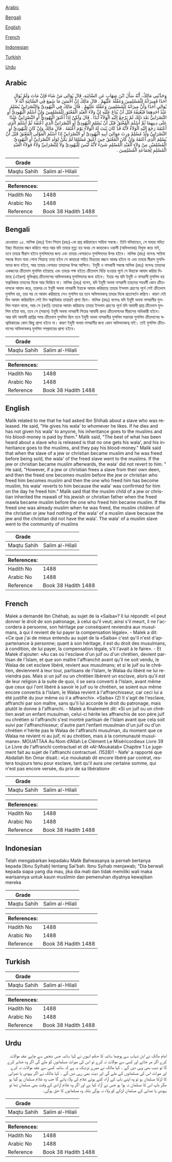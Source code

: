 [Arabic](#arabic)

[Bengali](#bengali)

[English](#english)

[French](#french)

[Indonesian](#indonesian)

[Turkish](#turkish)

[Urdu](#urdu)

## Arabic


<div dir="rtl" lang="ar" style={{fontSize:'larger',backgroundColor:'#f8f9fa',padding:20}}>
وَحَدَّثَنِي مَالِكٌ، أَنَّهُ سَأَلَ ابْنَ شِهَابٍ عَنِ السَّائِبَةِ، قَالَ يُوَالِي مَنْ شَاءَ فَإِنْ مَاتَ وَلَمْ يُوَالِ أَحَدًا فَمِيرَاثُهُ لِلْمُسْلِمِينَ وَعَقْلُهُ عَلَيْهِمْ ‏.‏ قَالَ مَالِكٌ إِنَّ أَحْسَنَ مَا سُمِعَ فِي السَّائِبَةِ أَنَّهُ لاَ يُوَالِي أَحَدًا وَأَنَّ مِيرَاثَهُ لِلْمُسْلِمِينَ وَعَقْلَهُ عَلَيْهِمْ ‏.‏ قَالَ مَالِكٌ فِي الْيَهُودِيِّ وَالنَّصْرَانِيِّ يُسْلِمُ عَبْدُ أَحَدِهِمَا فَيُعْتِقُهُ قَبْلَ أَنْ يُبَاعَ عَلَيْهِ إِنَّ وَلاَءَ الْعَبْدِ الْمُعْتَقِ لِلْمُسْلِمِينَ وَإِنْ أَسْلَمَ الْيَهُودِيُّ أَوِ النَّصْرَانِيُّ بَعْدَ ذَلِكَ لَمْ يَرْجِعْ إِلَيْهِ الْوَلاَءُ أَبَدًا ‏.‏ قَالَ وَلَكِنْ إِذَا أَعْتَقَ الْيَهُودِيُّ أَوِ النَّصْرَانِيُّ عَبْدًا عَلَى دِينِهِمَا ثُمَّ أَسْلَمَ الْمُعْتَقُ قَبْلَ أَنْ يُسْلِمَ الْيَهُودِيُّ أَوِ النَّصْرَانِيُّ الَّذِي أَعْتَقَهُ ثُمَّ أَسْلَمَ الَّذِي أَعْتَقَهُ رَجَعَ إِلَيْهِ الْوَلاَءُ لأَنَّهُ قَدْ كَانَ ثَبَتَ لَهُ الْوَلاَءُ يَوْمَ أَعْتَقَهُ ‏.‏ قَالَ مَالِكٌ وَإِنْ كَانَ لِلْيَهُودِيِّ أَوِ النَّصْرَانِيِّ وَلَدٌ مُسْلِمٌ وَرِثَ مَوَالِيَ أَبِيهِ الْيَهُودِيِّ أَوِ النَّصْرَانِيِّ إِذَا أَسْلَمَ الْمَوْلَى الْمُعْتَقُ قَبْلَ أَنْ يُسْلِمَ الَّذِي أَعْتَقَهُ وَإِنْ كَانَ الْمُعْتَقُ حِينَ أُعْتِقَ مُسْلِمًا لَمْ يَكُنْ لِوَلَدِ النَّصْرَانِيِّ أَوِ الْيَهُودِيِّ الْمُسْلِمَيْنِ مِنْ وَلاَءِ الْعَبْدِ الْمُسْلِمِ شَىْءٌ لأَنَّهُ لَيْسَ لِلْيَهُودِيِّ وَلاَ لِلنَّصْرَانِيِّ وَلاَءٌ فَوَلاَءُ الْعَبْدِ الْمُسْلِمِ لِجَمَاعَةِ الْمُسْلِمِينَ ‏.‏
</div>
<div style={{backgroundColor:'#f8f9fa',padding:20, marginBottom: 10}}><table> <thead> <tr> <th>Grade</th> <th></th> </tr> </thead> <tbody> <tr><td>Maqtu Sahih</td><td>Salim al-Hilali</td></tr></tbody></table><table> <thead> <tr> <th>References:</th> <th></th> </tr> </thead> <tbody><tr><td>Hadith No</td><td>1488</td></tr><tr><td>Arabic No</td><td>1488</td></tr><tr><td>Reference</td><td>Book 38 Hadith 1488</td></tr></tbody></table></div>

## Bengali


<div dir="ltr" lang="bn" style={{fontSize:'larger',backgroundColor:'#f8f9fa',padding:20}}>
রেওয়ায়ত ২৫. মালিক (রহঃ) ইবন শিহাব (রহঃ)-কে প্রশ্ন করিয়াছেন সায়িবা সম্বন্ধে। তিনি বলিয়াছেন, সে যাহার সহিত ইচ্ছা মিত্রতার বন্ধন করিতে পারে আর যদি তাহার মৃত্যু হয় অথচ সে কাহাকেও ওয়ালী (অভিভাবক) নিযুক্ত করে নাই, তবে তাহার মীরাস হইবে মুসলিমদের জন্য এবং তাহার খেসারতও মুসলিমদের উপর হইবে। মালিক (রহঃ) বলেনঃ সায়িবা সম্বন্ধে উত্তম যাহা শোনা গিয়াছে তাহা হইল সে কাহারো সহিত মিত্রতার বন্ধনে আবদ্ধ হইবে না এবং তাহার মীরাস মুসলিমদের জন্য হইবে, আর তাহার খেসারত তাহাদের উপর আসিবে। ইহুদী ও নাসরানী সম্বন্ধে মালিক (রহঃ) বলেনঃ তাহদের একজনের ক্রীতদাস মুসলিম হইয়াছে এবং তাহার পক্ষ হইতে ক্রীতদাস বিক্রি হওয়ার পূর্বে সে উহাকে আযাদ করিয়া দিয়াছে (এইরূপ) মুক্তিপ্রাপ্ত ক্রীতদাসের অভিভাবকত্ব মুসলিমদের জন্য হইবে। ইহার পর যদি ইহুদী ও নাসরানী মুসলিম হয় স্বত্বাধিকার তাহদের দিকে আর ফিরিবে না। মালিক (রহঃ) বলেন, যদি ইহুদী অথবা নাসরানী তাহদের সহধর্মী কোন ক্রীতদাসকে আযাদ করে, তারপর যে ইহুদী অথবা নাসরানী ইহাকে আযাদ করিয়াছে তাহার ইসলাম গ্রহণের পূর্বে সেই ক্রীতদাস মুসলিম হয়, তার পর যে আযাদ করিয়াছে সেও মুসলিম হয় তবে অভিভাবকত্ব তাহার দিকে প্রত্যাবর্তন করিবে। কারণ যেই দিন আযাদ করিয়াছিল সেই দিন স্বত্বাধিকার তাহারই প্রাপ্য ছিল। মালিক (রহঃ) বলেনঃ যদি ইহুদী অথবা নাসরানীর মুসলিম সন্তান থাকে, আর সে (কর্তা) তাহাকে আযাদ করিয়াছে তাহার ইসলাম গ্রহণের পূর্বে যদি আযাদী প্রাপ্ত ক্রীতদাস মুসলিম হইয়া যায়, তবে সে (সন্তান) ইহুদী অথবা নাসরানী পিতার আযাদী প্রদত্ত ক্রীতদাসদের মীরাসের অধিকারী হইবে। আর যদি আযাদী প্রাপ্তির সময় ক্রীতদাস মুসলিম ছিল তবে ইহুদী অথবা নাসরানীর মুসলিম সন্তানরা মুসলিম ক্রীতদাসের স্বত্বাধিকারের কোন কিছু প্রাপ্য হইবে না। কারণ ইহুদী অথবা নাসরানীর জন্য কোন অভিভাবকত্ব নাই। তাই মুসলিম ক্রীতদাসের অভিভাবকত্ব মুসলিম সম্প্রদায়ের প্রাপ্য হইবে।
</div>
<div style={{backgroundColor:'#f8f9fa',padding:20, marginBottom: 10}}><table> <thead> <tr> <th>Grade</th> <th></th> </tr> </thead> <tbody> <tr><td>Maqtu Sahih</td><td>Salim al-Hilali</td></tr></tbody></table><table> <thead> <tr> <th>References:</th> <th></th> </tr> </thead> <tbody><tr><td>Hadith No</td><td>1488</td></tr><tr><td>Arabic No</td><td>1488</td></tr><tr><td>Reference</td><td>Book 38 Hadith 1488</td></tr></tbody></table></div>

## English


<div dir="ltr" lang="en" style={{fontSize:'larger',backgroundColor:'#f8f9fa',padding:20}}>
Malik related to me that he had asked Ibn Shihab about a slave who was released. He said, "He gives his wala' to whomever he likes. If he dies and has not given his wala' to anyone, his inheritance goes to the muslims and his blood-money is paid by them." Malik said, "The best of what has been heard about a slave who is released is that no one gets his wala', and his inheritance goes to the muslims, and they pay his blood-money." Malik said that when the slave of a jew or christian became muslim and he was freed before being sold, the wala' of the freed slave went to the muslims. If the jew or christian became muslim afterwards, the wala' did not revert to him. " He said, "However, if a jew or christian frees a slave from their own deen, and then the freed one becomes muslim before the jew or christian who freed him becomes muslim and then the one who freed him has become muslim, his wala' reverts to him because the wala' was confirmed for him on the day he freed him." Malik said that the muslim child of a jew or christian inherited the mawali of his jewish or christian father when the freed mawla became muslim before the one who freed him became muslim. If the freed one was already muslim when he was freed, the muslim children of the christian or jew had nothing of the wala' of a muslim slave because the jew and the christian did not have the wala'. The wala' of a muslim slave went to the community of muslims
</div>
<div style={{backgroundColor:'#f8f9fa',padding:20, marginBottom: 10}}><table> <thead> <tr> <th>Grade</th> <th></th> </tr> </thead> <tbody> <tr><td>Maqtu Sahih</td><td>Salim al-Hilali</td></tr></tbody></table><table> <thead> <tr> <th>References:</th> <th></th> </tr> </thead> <tbody><tr><td>Hadith No</td><td>1488</td></tr><tr><td>Arabic No</td><td>1488</td></tr><tr><td>Reference</td><td>Book 38 Hadith 1488</td></tr></tbody></table></div>

## French


<div dir="ltr" lang="fr" style={{fontSize:'larger',backgroundColor:'#f8f9fa',padding:20}}>
Malek a demandé Ibn Chéhab, au sujet de la «Saiba»? Il lui répondit: «il peut donner le droit de son patronage, à celui qu'il veut; ainsi s'il meurt, il ne l'accordera à personne, son héritage par conséquent reviendra aux musulmans, à qui il revient de lui payer la compensation légale». - Malek a dit: «Ce que j'ai de mieux entendu au sujet de la «Saiba» c'est qu'il n'est d'appartenance à personne; quant à son héritage, il est du droit des musulmans, à condition, de lui payer, la compensation légale, s'il l'avait à le faire». - Et Malek d'ajouter: «Au cas où l'esclave d'un juif ou d'un chrétien, devient partisan de l'Islam, et que son maître l'affranchit avant qu'il ne soit vendu, le Walaa de cet esclave libéré, revient aux musulmans; et si le juif ou le chrétien, deviennent à leur tour, partisans de l'Islam, le Walaa du libéré ne lui reviendra pas. Mais si un juif ou un chrétien libèrent un esclave, alors qu'il est de leur religion à la suite de quoi, il se sera converti à l'Islam, avant même que ceux qui l'ont libéré à savoir le juif ou le chrétien, se soient eux même encore convertis à l'Islam, le Walaa revient à l'affranchisseur, car ceci lui a été justifié du jour même où il a affranchi». «Saiba» (2) II s'agit de l'esclave, affranchi par son maître, sans qu'il lui accorde le droit du patronage, mais plutôt le donne à l'affranchi. - Malek a finalement dit: «Si un juif ou un chrétien avait un enfant musulman, celui-ci hérite les affranchis de son père juif ou chrétien si l'affranchi s'est montré partisan de l'Islam avant que cela soit suivi par l'affranchisseur; d'autre part l'enfant musulman d'un juif ou d'un chrétien n'hérite pas le Walaa de l'affranchi musulman, du moment que ce Walaa ne revient ni au juif, ni au chrétien, mais à la communauté musulmane». MOUATTAA Au Nom d’Allah Le Clément Le Miséricordieux Livre 39 Le Livre de l'affranchi contractuel et dit «AI-Moukatab» Chapitre 1 Le jugement fait au sujet de l'affranchi contractuel. (1528)1 - Nafe' a rapporté que Abdallah Ibn Omar disait.: «Le moukatab dit encore libéré par contrat, restera toujours tenu pour esclave, tant qu'il aura une certaine somme, qui n'est pas encore versée, du prix de sa libération»
</div>
<div style={{backgroundColor:'#f8f9fa',padding:20, marginBottom: 10}}><table> <thead> <tr> <th>Grade</th> <th></th> </tr> </thead> <tbody> <tr><td>Maqtu Sahih</td><td>Salim al-Hilali</td></tr></tbody></table><table> <thead> <tr> <th>References:</th> <th></th> </tr> </thead> <tbody><tr><td>Hadith No</td><td>1488</td></tr><tr><td>Arabic No</td><td>1488</td></tr><tr><td>Reference</td><td>Book 38 Hadith 1488</td></tr></tbody></table></div>

## Indonesian


<div dir="ltr" lang="id" style={{fontSize:'larger',backgroundColor:'#f8f9fa',padding:20}}>
Telah mengabarkan kepadaku Malik Bahwasanya ia pernah bertanya kepada [Ibnu Syihab] tentang Sai'bah. Ibnu Syihab menjawab; "Dia berwali kepada siapa yang dia mau, jika dia mati dan tidak memiliki wali maka warisannya untuk kaum muslimin dan pemenuhan diyatnya kewajiban mereka
</div>
<div style={{backgroundColor:'#f8f9fa',padding:20, marginBottom: 10}}><table> <thead> <tr> <th>Grade</th> <th></th> </tr> </thead> <tbody> <tr><td>Maqtu Sahih</td><td>Salim al-Hilali</td></tr></tbody></table><table> <thead> <tr> <th>References:</th> <th></th> </tr> </thead> <tbody><tr><td>Hadith No</td><td>1488</td></tr><tr><td>Arabic No</td><td>1488</td></tr><tr><td>Reference</td><td>Book 38 Hadith 1488</td></tr></tbody></table></div>

## Turkish


<div dir="ltr" lang="tr" style={{fontSize:'larger',backgroundColor:'#f8f9fa',padding:20}}>

</div>
<div style={{backgroundColor:'#f8f9fa',padding:20, marginBottom: 10}}><table> <thead> <tr> <th>Grade</th> <th></th> </tr> </thead> <tbody> <tr><td>Maqtu Sahih</td><td>Salim al-Hilali</td></tr></tbody></table><table> <thead> <tr> <th>References:</th> <th></th> </tr> </thead> <tbody><tr><td>Hadith No</td><td>1488</td></tr><tr><td>Arabic No</td><td>1488</td></tr><tr><td>Reference</td><td>Book 38 Hadith 1488</td></tr></tbody></table></div>

## Urdu


<div dir="rtl" lang="ur" style={{fontSize:'larger',backgroundColor:'#f8f9fa',padding:20}}>
امام مالک نے ابن شہاب سے پوچھا سائبہ کا حکم انہوں نے کہا سائبہ جس شخص سے چاہے عقد موالات کرے اگر مر جائے اور کسی سے موالات نہ کرے تو اس کی میراث مسلمانوں کو ملے گی اگر وہ جنایر کرے گا تو دیب بھی وہی دیں گے ۔ کہا مالک نے میرے نزدیک یہ ہے کہ سائبہ کسی سے عقد موالات نہ کرے اور میراث اس کی مسلمانوں کے ملے گی اور دیت بھی رہی دیں گے ۔ کہا مالک نے اگر یہودی یا نصرانی کا لڑکا مسلمان ہو تو وہ اپنے باپ کے آزاد کئے ہوئے غلام کی ولاء پائے گا جب وہ غلام مسلمان ہو گیا ہو مگر باپ اس کا مسلمان نہ ہوا ہو جس نے آزاد کیا ہے اور اگر وہ غلام آزادی کے وقت بھی مسلمان تھا تو یہودی یا نصانی کے مسلمان لڑکے کو ولاء نہ ہوگی بلکہ وہ مسلمانوں کا حق ہوگی۔
</div>
<div style={{backgroundColor:'#f8f9fa',padding:20, marginBottom: 10}}><table> <thead> <tr> <th>Grade</th> <th></th> </tr> </thead> <tbody> <tr><td>Maqtu Sahih</td><td>Salim al-Hilali</td></tr></tbody></table><table> <thead> <tr> <th>References:</th> <th></th> </tr> </thead> <tbody><tr><td>Hadith No</td><td>1488</td></tr><tr><td>Arabic No</td><td>1488</td></tr><tr><td>Reference</td><td>Book 38 Hadith 1488</td></tr></tbody></table></div>